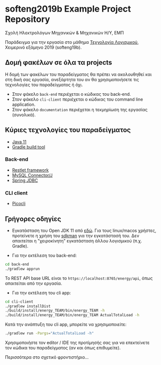 # softeng2019b Example Project Repository

Σχολή Ηλεκτρολόγων Μηχανικών & Μηχανικών Η/Υ, ΕΜΠ

Παράδειγμα για την εργασία στο μάθημα [Τεχνολογία Λογισμικού](http://courses.softlab.ntua.gr/softeng/2019b/), Χειμερινό εξάμηνο 2019 (softeng19b).

## Δομή φακέλων σε όλα τα projects

Η δομή των φακέλων του παραδείγματος θα πρέπει να ακολουθηθεί και στη δική σας εργασία, ανεξάρτητα του αν θα χρησιμοποιήσετε τις τεχνολογίες του παραδείγματος ή όχι.

* Στον φάκελο `back-end` περιέχεται ο κώδικας του back-end.
* Στον φάκελο `cli-client` περιέχεται ο κώδικας του command line application.
* Στον φάκελο `documentation` περιέχεται η τεκμηρίωση της εργασίας (συνολικά).

## Κύριες τεχνολογίες του παραδείγματος

* [Java 11](https://docs.oracle.com/en/java/javase/11/)
* [Gradle build tool](https://gradle.org/)

### Back-end

* [Restlet framework](https://restlet.talend.com/documentation/tutorials/2.4/overview)
* [MySQL Connector/J](https://dev.mysql.com/doc/connector-j/8.0/en/)
* [Spring JDBC](https://spring.io/guides/gs/relational-data-access/)

### CLI client

* [Picocli](https://picocli.info)

## Γρήγορες οδηγίες

* Εγκατάσταση του Open JDK 11 από [εδώ](https://adoptopenjdk.net/). Για τους linux/macos χρήστες, προτείνετε η χρήση του [sdkman](https://sdkman.io/) για την εγκατάστασή του. Δεν απαιτείται η "χειροκίνητη" εγκατάσταση άλλου λογισμικού (π.χ. Gradle).

* Για την εκτέλεση του back-end:

```bash
cd back-end
./gradlew apprun
```

Το REST API base URL είναι το `https://localhost:8765/energy/api`, όπως απαιτείται από την εργασία. 

* Για την εκτέλεση του cli app:

```bash
cd cli-client
./gradlew installDist
./build/install/energy_TEAM/bin/energy_TEAM -h
./build/install/energy_TEAM/bin/energy_TEAM ActualTotalLoad -h
```

Κατά την ανάπτυξη του cli app, μπορείτε να χρησιμοποιείτε:

```bash
./gradlew run -Pargs="ActualTotalLoad -h"
```

Χρησιμοποιήστε τον editor / IDE της προτίμησής σας για να επεκτείνετε τον κώδικα του παραδείγματος (αν και όπως επιθυμείτε). 

Περισσότερα στο σχετικό φροντιστήριο...
